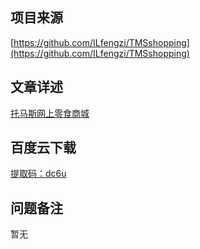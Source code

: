 ## 项目来源
[https://github.com/ILfengzi/TMSshopping](https://github.com/ILfengzi/TMSshopping)
## 文章详述
[托马斯网上零食商城](../detail/JSP+Servlet+Mysql实现的托马斯网上零食商城.md)
## 百度云下载
[提取码：dc6u](https://pan.baidu.com/s/1XCPSyo0k7kf2PRO8ySu7Yg)
## 问题备注
暂无